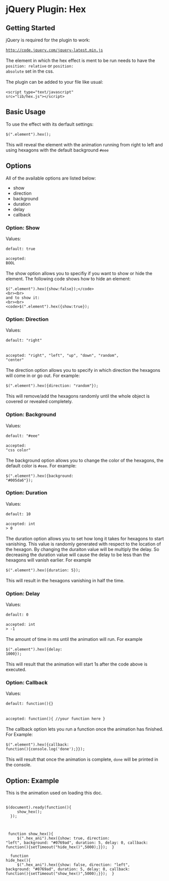 jQuery Plugin: Hex
=====================

Getting Started
---------------------

jQuery is required for the plugin to work:<br><br>
<code>http://code.jquery.com/jquery-latest.min.js</code>
<br><br>
The element in which the hex effect is ment to be run needs to have the <code>position: relative</code> or <code>position: absolute</code> set in the css.
<br><br>
The plugin can be added to your file like usual:<br><br>
<code>&lt;script type="text/javascript" src="lib/hex.js"&gt;&lt;/script&gt;</code>


Basic Usage
----------------------

To use the effect with its derfault settings:
<br><br>
<code>$(".element").hex();</code>
<br><br>
This will reveal the element with the animation running from right to left and using hexagons with the default background <code>#eee</code>


Options
----------------------

All of the available options are listed below:
<br>
<ul>
  <li>show</li>
  <li>direction</li>
  <li>background</li>
  <li>duration</li>
  <li>delay</li>
  <li>callback</li>
</ul>


### Option: Show

Values:
<br><br>
<code>default: true </code><br><br><code>accepted: BOOL</code>
<br><br>
The show option allows you to specifiy if you want to show or hide the element. The following code shows how to hide an element:
<br><br>
<code>$(".element").hex({show:false});</code>
<br><br>
and to show it:
<br><br>
<code>$(".element").hex({show:true});</code>


### Option: Direction

Values:
<br><br>
<code>default: "right" </code><br><br><code>accepted: "right", "left", "up", "down", "random", "center"</code>
<br><br>
The direction option allows you to specify in which direction the hexagons will come in or go out. For example:
<br><br>
<code>$(".element").hex({direction: "random"});</code>
<br><br>
This will remove/add the hexagons randomly until the whole object is covered or revealed completely.


### Option: Background

Values:
<br><br>
<code>default: "#eee" </code><br><br><code>accepted: "css color"</code>
<br><br>
The background option allows you to change the color of the hexagons, the default color is <code>#eee</code>. For example:
<br><br>
<code>$(".element").hex({background: "#005da6"});</code>


### Option: Duration

Values:
<br><br>
<code>default: 10 </code><br><br><code>accepted: int &gt; 0</code>
<br><br>
The duration option allows you to set how long it takes for hexagons to start vanishing. This value is randomly generated with respect to the location of the hexagon. By changing the duraiton value will be multiply the delay. So decreasing the duration value will cause the delay to be less than the hexagons will vanish earlier. For example
<br><br>
<code>$(".element").hex({duration: 5});</code>
<br><br>
This will result in the hexagons vanishing in half the time.
    

### Option: Delay

Values:
<br><br>
<code>default: 0 </code><br><br><code>accepted: int &gt; -1</code>
<br><br>
The amount of time in ms until the animation will run. For example
<br><br>
<code>$(".element").hex({delay: 1000});</code>
<br><br>
This will result that the animation will start 1s after the code above is executed.


### Option: Callback

Values:
<br><br>
<code>default: function(){} </code><br><br><code>accepted: function(){ //your function here }</code>
<br><br>
The callback option lets you run a function once the animation has finished. For Example:
<br><br>
<code>$(".element").hex({callback: function(){console.log('done');}});</code>
<br><br>
This will result that once the animation is complete, <code>done</code> will be printed in the console.

## Option: Example
      
This is the animation used on loading this doc.
<br><br>
<code>
$(document).ready(function(){<br>
&nbsp;&nbsp;&nbsp;&nbsp;show_hex();<br>
&nbsp;});<br>
<br><br>
&nbsp;function show_hex(){<br>
&nbsp;&nbsp;&nbsp;&nbsp;$(".hex_ani").hex({show: true, direction: "left", background: "#0769ad", duration: 5, delay: 0, callback: function(){setTimeout("hide_hex()",5000);}});
&nbsp;}
<br><br>
&nbsp;function hide_hex(){<br>
&nbsp;&nbsp;&nbsp;&nbsp;$(".hex_ani").hex({show: false, direction: "left", background: "#0769ad", duration: 5, delay: 0, callback: function(){setTimeout("show_hex()",5000);}});
&nbsp;}
</code>